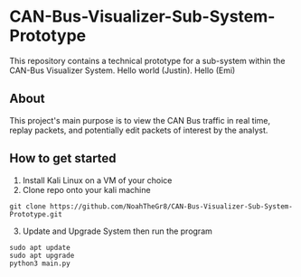 # CAN-Bus-Visualizer-Sub-System-Prototype
This repository contains a technical prototype for a sub-system within the CAN-Bus Visualizer System. 
Hello world (Justin).
Hello (Emi)

## About
This project's main purpose is to view the CAN Bus traffic in real time, replay packets, and potentially edit packets of interest by the analyst. 

## How to get started
1. Install Kali Linux on a VM of your choice 
2. Clone repo onto your kali machine
 ```
 git clone https://github.com/NoahTheGr8/CAN-Bus-Visualizer-Sub-System-Prototype.git
 ```
3. Update and Upgrade System then run the program
```
sudo apt update
sudo apt upgrade
python3 main.py
```
